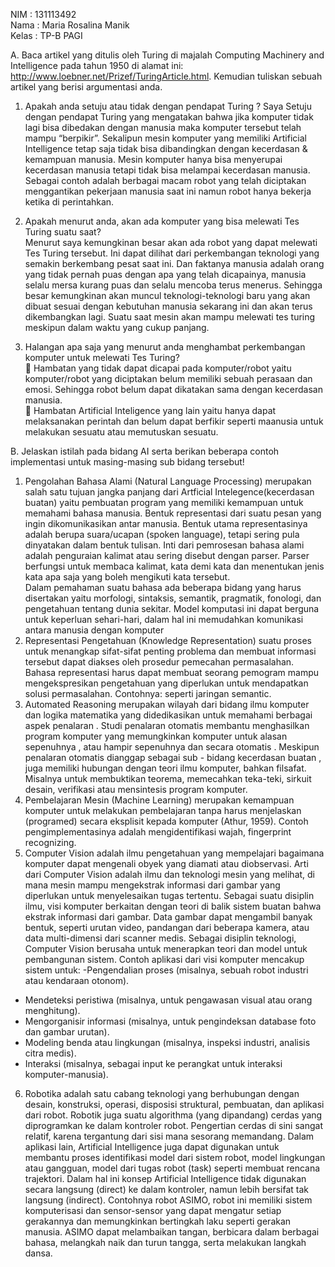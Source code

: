 NIM		  : 131113492<br>
Nama		: Maria Rosalina Manik<br>
Kelas		: TP-B PAGI<br>

A.	Baca artikel yang ditulis oleh Turing di majalah Computing Machinery and Intelligence pada tahun 1950 di alamat ini: http://www.loebner.net/Prizef/TuringArticle.html. Kemudian tuliskan sebuah artikel yang berisi argumentasi anda. <br>
1.	Apakah anda setuju atau tidak dengan pendapat Turing ?
Saya Setuju dengan pendapat Turing yang mengatakan bahwa jika komputer tidak lagi bisa dibedakan dengan manusia maka komputer tersebut telah mampu “berpikir”. Sekalipun mesin komputer yang memiliki Artificial Intelligence tetap saja tidak bisa dibandingkan dengan kecerdasan & kemampuan manusia. Mesin komputer hanya bisa menyerupai kecerdasan manusia tetapi tidak bisa melampai kecerdasan manusia. Sebagai contoh adalah berbagai macam robot yang telah diciptakan menggantikan pekerjaan manusia saat ini namun robot hanya bekerja ketika di perintahkan.<br>

2.	Apakah menurut anda, akan ada komputer yang bisa melewati Tes Turing suatu saat?<br>
 Menurut saya kemungkinan besar akan ada robot yang dapat melewati Tes Turing tersebut. Ini dapat dilihat dari perkembangan teknologi yang semakin berkembang pesat saat ini. Dan faktanya manusia adalah orang yang tidak pernah puas dengan apa yang telah dicapainya, manusia selalu mersa kurang puas dan selalu mencoba terus menerus. Sehingga besar kemungkinan akan muncul teknologi-teknologi baru yang akan dibuat sesuai dengan kebutuhan manusia sekarang ini dan akan terus dikembangkan lagi. Suatu saat mesin akan mampu melewati tes turing meskipun dalam waktu yang cukup panjang.<br>

3.	Halangan apa saja yang menurut anda menghambat perkembangan komputer untuk melewati Tes Turing?<br>
	Hambatan yang tidak dapat dicapai pada komputer/robot yaitu komputer/robot yang diciptakan belum memiliki sebuah perasaan dan emosi. Sehingga robot belum dapat dikatakan sama dengan kecerdasan manusia.<br>
	Hambatan Artificial Inteligence yang lain yaitu hanya dapat melaksanakan perintah dan belum dapat berfikir seperti maanusia untuk melakukan sesuatu atau memutuskan sesuatu.<br>

B.	Jelaskan istilah pada bidang AI serta berikan beberapa contoh implementasi untuk masing-masing sub bidang tersebut!<br>
1.	Pengolahan Bahasa Alami (Natural Language Processing) merupakan salah satu tujuan jangka panjang dari Artficial Intelegence(kecerdasan buatan) yaitu pembuatan program yang memiliki kemampuan untuk memahami bahasa manusia. Bentuk representasi dari suatu pesan yang ingin dikomunikasikan antar manusia. Bentuk utama representasinya adalah berupa suara/ucapan (spoken language), tetapi sering pula dinyatakan dalam bentuk tulisan. Inti dari pemrosesan bahasa alami adalah penguraian kalimat atau sering disebut dengan parser. Parser berfungsi untuk membaca kalimat, kata demi kata dan menentukan jenis kata apa saja yang boleh mengikuti kata tersebut.<br>
Dalam pemahaman suatu bahasa ada beberapa bidang yang harus disertakan yaitu morfologi, sintaksis, semantik, pragmatik, fonologi, dan pengetahuan tentang dunia sekitar. Model komputasi ini dapat berguna untuk keperluan sehari-hari, dalam hal ini memudahkan komunikasi antara manusia dengan komputer<br>
2.	Representasi Pengetahuan (Knowledge Representation) suatu proses untuk menangkap sifat-sifat penting problema dan membuat informasi tersebut dapat diakses oleh prosedur pemecahan permasalahan. Bahasa representasi harus dapat membuat seorang pemogram mampu mengekspresikan pengetahuan yang diperlukan untuk mendapatkan solusi permasalahan. Contohnya: seperti jaringan semantic.<br>
3.	Automated Reasoning merupakan wilayah dari bidang ilmu komputer dan logika matematika yang didedikasikan untuk memahami berbagai aspek penalaran . Studi penalaran otomatis membantu menghasilkan program komputer yang memungkinkan komputer untuk alasan sepenuhnya , atau hampir sepenuhnya dan secara otomatis . Meskipun penalaran otomatis dianggap sebagai sub - bidang kecerdasan buatan , juga memiliki hubungan dengan teori ilmu komputer, bahkan filsafat. Misalnya untuk membuktikan teorema, memecahkan teka-teki, sirkuit desain, verifikasi atau mensintesis program komputer.<br>
4.	Pembelajaran Mesin (Machine Learning) merupakan kemampuan komputer untuk melakukan pembelajaran tanpa harus menjelaskan (programed) secara eksplisit kepada komputer (Athur, 1959). Contoh pengimplementasinya adalah mengidentifikasi wajah, fingerprint recognizing.<br>
5.	Computer Vision adalah ilmu pengetahuan yang mempelajari bagaimana komputer dapat mengenali obyek yang diamati atau diobservasi. Arti dari Computer Vision adalah ilmu dan teknologi mesin yang melihat, di mana mesin mampu mengekstrak informasi dari gambar yang diperlukan untuk menyelesaikan tugas tertentu. Sebagai suatu disiplin ilmu, visi komputer berkaitan dengan teori di balik sistem buatan bahwa ekstrak informasi dari gambar. Data gambar dapat mengambil banyak bentuk, seperti urutan video, pandangan dari beberapa kamera, atau data multi-dimensi dari scanner medis. Sebagai disiplin teknologi, Computer Vision berusaha untuk menerapkan teori dan model untuk pembangunan sistem. Contoh aplikasi dari visi komputer mencakup sistem untuk:
-Pengendalian proses (misalnya, sebuah robot industri atau kendaraan otonom).
- Mendeteksi peristiwa (misalnya, untuk pengawasan visual atau orang menghitung).
- Mengorganisir informasi (misalnya, untuk pengindeksan database foto dan gambar urutan).
- Modeling benda atau lingkungan (misalnya, inspeksi industri, analisis citra medis).
- Interaksi (misalnya, sebagai input ke perangkat untuk interaksi komputer-manusia).<br>
6.	Robotika adalah satu cabang teknologi yang berhubungan dengan desain, konstruksi, operasi, disposisi struktural, pembuatan, dan aplikasi dari robot. Robotik juga suatu algorithma (yang dipandang) cerdas yang diprogramkan ke dalam kontroler robot. Pengertian cerdas di sini sangat relatif, karena tergantung dari sisi mana sesorang memandang. Dalam aplikasi lain, Artificial Intelligence juga dapat digunakan untuk membantu proses identifikasi model dari sistem robot, model lingkungan atau gangguan, model dari tugas robot (task) seperti membuat rencana trajektori. Dalam hal ini konsep Artificial Intelligence tidak digunakan secara langsung (direct) ke dalam kontroler, namun lebih bersifat tak langsung (indirect). Contohnya robot ASIMO, robot ini memiliki sistem komputerisasi dan sensor-sensor yang dapat mengatur setiap gerakannya dan memungkinkan bertingkah laku seperti gerakan manusia. ASIMO dapat melambaikan tangan, berbicara dalam berbagai bahasa, melangkah naik dan turun tangga, serta melakukan langkah dansa.<br>
